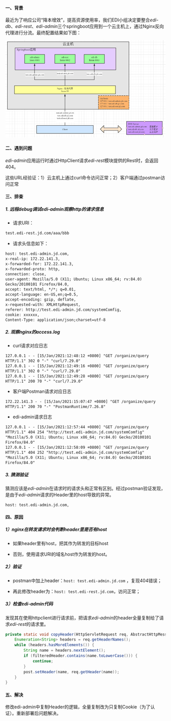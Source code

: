 #### 一、背景

最近为了响应公司“降本增效”，提高资源使用率，我们EDI小组决定要整合*edi-db*、*edi-rest*、*edi-admin*三个springboot应用到一个云主机上，通过Nginx反向代理进行分流。最终配置结果如下图：

![image-20210115143659845](../../src/main/resources/picture/image-20210115143659845.png)

#### 二、遇到问题

*edi-admin*应用运行时通过HttpClient请求*edi-rest*模块提供的Rest时，会返回404。

这些URL经验证：1）云主机上通过curl命令访问正常；2）客户端通过postman访问正常

#### 三、排查

##### 1. 远程debug调试edi-admin观察http的请求信息

* 请求URI：

```html
test.edi-rest.jd.com/aaa/bbb
```

* 请求头信息如下：

```properties
host: test.edi-admin.jd.com, 
x-real-ip: 172.22.141.3, 
x-forwarded-for: 172.22.141.3, 
x-forwarded-proto: http, 
connection: close, 
user-agent: Mozilla/5.0 (X11; Ubuntu; Linux x86_64; rv:84.0) Gecko/20100101 Firefox/84.0, 
accept: text/html, */*; q=0.01, 
accept-language: en-US,en;q=0.5, 
accept-encoding: gzip, deflate, 
x-requested-with: XMLHttpRequest, 
referer: http://test.edi-admin.jd.com/systemComfig, 
cookie: xxxxxx, 
Content-Type: application/json;charset=utf-8
```

##### 2. 观察nginx的access.log

* curl请求对应日志

```shell
127.0.0.1 - - [15/Jan/2021:12:48:12 +0800] "GET /organize/query HTTP/1.1" 302 0 "-" "curl/7.29.0"
127.0.0.1 - - [15/Jan/2021:12:49:16 +0800] "GET /organize/query HTTP/1.1" 302 0 "-" "curl/7.29.0"
127.0.0.1 - - [15/Jan/2021:12:49:28 +0800] "GET /organize/query HTTP/1.1" 200 70 "-" "curl/7.29.0"
```

* 客户端Postman请求对应日志

```shell
172.22.141.3 - - [15/Jan/2021:15:07:47 +0800] "GET /organize/query HTTP/1.1" 200 70 "-" "PostmanRuntime/7.26.8"
```

* edi-admin请求日志

```shell
127.0.0.1 - - [15/Jan/2021:12:57:44 +0800] "GET /organize/query HTTP/1.1" 404 254 "http://test.edi-admin.jd.com/systemComfig" "Mozilla/5.0 (X11; Ubuntu; Linux x86_64; rv:84.0) Gecko/20100101 Firefox/84.0"
127.0.0.1 - - [15/Jan/2021:12:58:09 +0800] "GET /organize/query HTTP/1.1" 404 252 "http://test.edi-admin.jd.com/systemComfig" "Mozilla/5.0 (X11; Ubuntu; Linux x86_64; rv:84.0) Gecko/20100101 Firefox/84.0"
```

##### 3. 猜测验证

猜测应该是*edi-admin*在请求时的请求头和正常有区别。经过postman验证发现，是由于*edi-admin*请求的Header里的host导致的异常。

```properties
host: test.edi-admin.jd.com,
```

#### 四、原因

##### 1）nginx在转发请求时会判断header里是否有host

* 如果header里有host，把其作为转发的目标host

* 否则，使用请求URI的域名host作为转发的host。

##### 2）验证

* postman中加上header：`host: test.edi-admin.jd.com` ，复现404错误；

* 再此修改header为：`host: test.edi-rest.jd.com`，访问正常；

##### 3）检查edi-admin代码

发现其在使用httpclient进行请求前，把请求*edi-admin*的header全量复制给了请求*edi-rest*的请求里。

```java
private static void copyHeader(HttpServletRequest req, AbstractHttpMessage post) {
    Enumeration<String> headers = req.getHeaderNames();
    while (headers.hasMoreElements()) {
        String name = headers.nextElement();
        if (filteredHeader.contains(name.toLowerCase())) {
            continue;
        }
        post.setHeader(name, req.getHeader(name));
    }
}
```

#### 五、解决

修改edi-admin中复制Header的逻辑，全量复制改为只复制Cookie（为了认证）。重新部署后问题解决。

